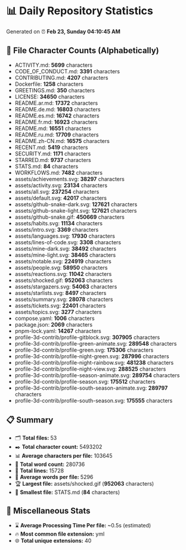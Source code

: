 # 📊 Daily Repository Statistics
Generated on ⏰ **Feb 23, Sunday 04:10:45 AM**

## 📂 File Character Counts (Alphabetically)
- ACTIVITY.md: **5699** characters
- CODE_OF_CONDUCT.md: **3391** characters
- CONTRIBUTING.md: **4207** characters
- Dockerfile: **1258** characters
- GREETINGS.md: **350** characters
- LICENSE: **34650** characters
- README.ar.md: **17372** characters
- README.de.md: **16803** characters
- README.es.md: **16742** characters
- README.fr.md: **16923** characters
- README.md: **16551** characters
- README.ru.md: **17709** characters
- README.zh-CN.md: **16575** characters
- RECENT.md: **5419** characters
- SECURITY.md: **1171** characters
- STARRED.md: **9737** characters
- STATS.md: **84** characters
- WORKFLOWS.md: **7482** characters
- assets/achievements.svg: **38297** characters
- assets/activity.svg: **23134** characters
- assets/all.svg: **237254** characters
- assets/default.svg: **42017** characters
- assets/github-snake-dark.svg: **127621** characters
- assets/github-snake-light.svg: **127621** characters
- assets/github-snake.gif: **450669** characters
- assets/habits.svg: **11134** characters
- assets/intro.svg: **3369** characters
- assets/languages.svg: **17930** characters
- assets/lines-of-code.svg: **3308** characters
- assets/mine-dark.svg: **38492** characters
- assets/mine-light.svg: **38465** characters
- assets/notable.svg: **224919** characters
- assets/people.svg: **58950** characters
- assets/reactions.svg: **11042** characters
- assets/shocked.gif: **952063** characters
- assets/stargazers.svg: **54063** characters
- assets/starlists.svg: **8497** characters
- assets/summary.svg: **28078** characters
- assets/tickets.svg: **22401** characters
- assets/topics.svg: **3277** characters
- compose.yaml: **1006** characters
- package.json: **2069** characters
- pnpm-lock.yaml: **14267** characters
- profile-3d-contrib/profile-gitblock.svg: **307905** characters
- profile-3d-contrib/profile-green-animate.svg: **289548** characters
- profile-3d-contrib/profile-green.svg: **175306** characters
- profile-3d-contrib/profile-night-green.svg: **287996** characters
- profile-3d-contrib/profile-night-rainbow.svg: **481238** characters
- profile-3d-contrib/profile-night-view.svg: **288525** characters
- profile-3d-contrib/profile-season-animate.svg: **289754** characters
- profile-3d-contrib/profile-season.svg: **175512** characters
- profile-3d-contrib/profile-south-season-animate.svg: **289797** characters
- profile-3d-contrib/profile-south-season.svg: **175555** characters

## 📋 Summary
- 🗂️ **Total files:** 53
- ✒️ **Total character count:** 5493202
- 📊 **Average characters per file:** 103645
- 📝 **Total word count:** 280736
- 🧾 **Total lines:** 15728
- 📐 **Average words per file:** 5296
- 🏆 **Largest file:** assets/shocked.gif (**952063** characters)
- 🥉 **Smallest file:** STATS.md (**84** characters)

## 🌟 Miscellaneous Stats
- ⌛ **Average Processing Time Per file:** ~0.5s (estimated)
- 🔥 **Most common file extension:** yml
- 🌐 **Total unique extensions:** 40
